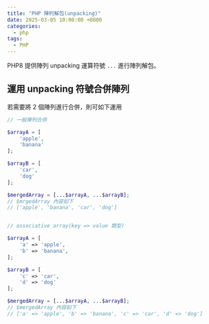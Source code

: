 ```yaml
---
title: "PHP 陣列解包(unpacking)"
date: 2025-03-05 10:00:00 +0800
categories: 
  - php
tags:
  - PHP
---
```


PHP8 提供陣列 unpacking 運算符號 `...` 進行陣列解包。

## 運用 unpacking 符號合併陣列

若需要將 2 個陣列進行合併，則可如下運用

```php
// 一般陣列合併

$arrayA = [
    'apple',
    'banana'
];

$arrayB = [
    'car',
    'dog'
];

$mergedArray = [...$arrayA, ...$arrayB];
// $mrgedArray 內容如下
// ['apple', 'banana', 'car', 'dog']


// associative array(key => value 類型)

$arrayA = [
    'a' => 'apple',
    'b' => 'banana',
];

$arrayB = [
    'c' => 'car',
    'd' => 'dog'
];

$mergedArray = [...$arrayA, ...$arrayB];
// $mergedArray 內容如下
// ['a' => 'apple', 'b' => 'banana', 'c' => 'car', 'd' => 'dog']

```
